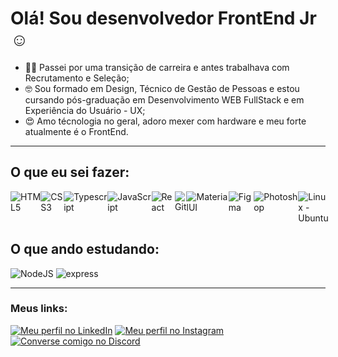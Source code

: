 # Olá! Sou desenvolvedor FrontEnd Jr ☺️

* 👨‍💻 Passei por uma transição de carreira e antes trabalhava com Recrutamento e Seleção;
* 🤓 Sou formado em Design, Técnico de Gestão de Pessoas e estou cursando pós-graduação em Desenvolvimento WEB FullStack e em Experiência do Usuário - UX;
* 😍 Amo técnologia no geral, adoro mexer com hardware e meu forte atualmente é o FrontEnd.

<hr>
  
## O que eu sei fazer:
<div style="display: flex;">
<img src="https://skillicons.dev/icons?i=html" title="HTML5">
<img src="https://skillicons.dev/icons?i=css" title="CSS3">
<img src="https://skillicons.dev/icons?i=ts" title="Typescript">
<img src="https://skillicons.dev/icons?i=js" title="JavaScript">
<img src="https://skillicons.dev/icons?i=react" title="React">
<img src="https://skillicons.dev/icons?i=git" title="Git">
<img src="https://skillicons.dev/icons?i=materialui" title="MaterialUI">
<img src="https://skillicons.dev/icons?i=figma" title="Figma">
<img src="https://skillicons.dev/icons?i=ps" title="Photoshop">
<img src="https://skillicons.dev/icons?i=ubuntu" title="Linux - Ubuntu">
</div>

 ## O que ando estudando:
<div style="display= flex;">
  <img src="https://skillicons.dev/icons?i=nodejs" title="NodeJS">
  <img src="https://skillicons.dev/icons?i=express" title="express">
</div>
 
<hr>

### Meus links:
<div>
  <a href="https://www.linkedin.com/in/pejota-paulojunior?utm_source=share&utm_campaign=share_via&utm_content=profile&utm_medium=android_app" target="_blank"><img src="https://img.shields.io/badge/linkedin-%230077B5.svg?style=for-the-badge&logo=linkedin&logoColor=white" title="Meu perfil no LinkedIn"></a>
  <a href="https://www.instagram.com/pj_chronic?igsh=YXJnN25nOTNzcjBn" target="_blank"><img src="https://img.shields.io/badge/-Instagram-%23E4405F?style=for-the-badge&logo=instagram&logoColor=white" title="Meu perfil no Instagram"></a>
  <a href="https://discord.gg/MMNX9kn29r"target="_blank"><img src="https://img.shields.io/badge/Discord-%235865F2.svg?style=for-the-badge&logo=discord&logoColor=white" title="Converse comigo no Discord"></a>
</div>

<!--
**pjchronic/pjchronic** is a ✨ _special_ ✨ repository because its `README.md` (this file) appears on your GitHub profile.

Here are some ideas to get you started:

- 🔭 I’m currently working on ...
- 🌱 I’m currently learning ...
- 👯 I’m looking to collaborate on ...
- 🤔 I’m looking for help with ...
- 💬 Ask me about ...
- 📫 How to reach me: ...
- 😄 Pronouns: ...
- ⚡ Fun fact: ...
-->
